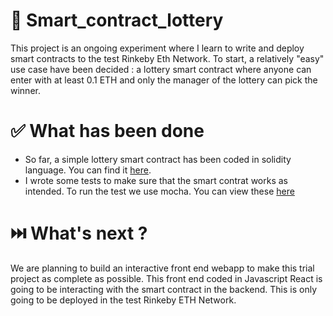 # 📝 Smart_contract_lottery

This project is an ongoing experiment where I learn to write and deploy smart contracts to the test Rinkeby Eth Network. To start, a relatively "easy" use case have been decided : a lottery smart contract where anyone can enter with at least 0.1 ETH and only the manager of the lottery can pick the winner.

# ✅ What has been done

- So far, a simple lottery smart contract has been coded in solidity language. You can find it [here](https://github.com/bidouze/Smart_contract_lottery/blob/master/contracts/Lottery.sol).
- I wrote some tests to make sure that the smart contrat works as intended. To run the test we use mocha. You can view these [here](https://github.com/bidouze/Smart_contract_lottery/blob/master/test/Lottery.test.js)

# ⏭️ What's next ?

We are planning to build an interactive front end webapp to make this trial project as complete as possible. This front end coded in Javascript React is going to be interacting with the smart contract in the backend. This is only going to be deployed in the test Rinkeby ETH Network.
